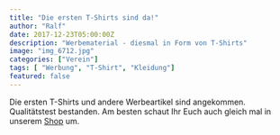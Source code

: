 ```yaml
---
title: "Die ersten T-Shirts sind da!"
author: "Ralf"
date: 2017-12-23T05:00:00Z
description: "Werbematerial - diesmal in Form von T-Shirts"
image: "img_6712.jpg"
categories: ["Verein"]
tags: [ "Werbung", "T-Shirt", "Kleidung"]
featured: false
---
```

Die ersten T-Shirts und andere Werbeartikel sind angekommen. Qualitätstest bestanden. Am besten schaut Ihr Euch auch gleich mal in unserem [Shop](https://umgehungjoehlingen.myspreadshop.de/) um.